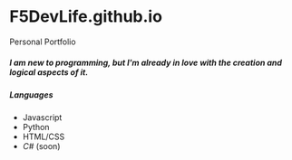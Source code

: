 # F5DevLife.github.io
Personal Portfolio

##### I am new to programming, but I'm already in love with the creation and logical aspects of it.

##### Languages
- Javascript
- Python
- HTML/CSS
- *C#* (soon)